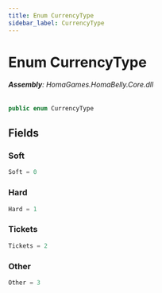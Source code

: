 ```yaml
---
title: Enum CurrencyType
sidebar_label: CurrencyType
---
```

# Enum CurrencyType


###### **Assembly**: HomaGames.HomaBelly.Core.dll

```csharp title="Declaration"
public enum CurrencyType
```
## Fields
### Soft


```csharp title="Declaration"
Soft = 0
```
### Hard


```csharp title="Declaration"
Hard = 1
```
### Tickets


```csharp title="Declaration"
Tickets = 2
```
### Other


```csharp title="Declaration"
Other = 3
```
